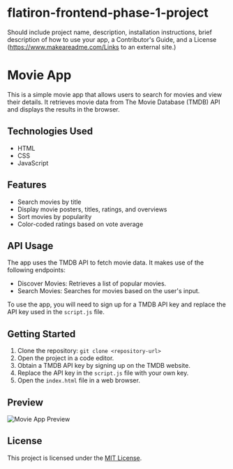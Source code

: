 # flatiron-frontend-phase-1-project

Should include project name, description, installation instructions, brief description of how to use your app, a Contributor's Guide, and a License (https://www.makeareadme.com/Links to an external site.)
# Movie App

This is a simple movie app that allows users to search for movies and view their details. It retrieves movie data from The Movie Database (TMDB) API and displays the results in the browser.

## Technologies Used

- HTML
- CSS
- JavaScript

## Features

- Search movies by title
- Display movie posters, titles, ratings, and overviews
- Sort movies by popularity
- Color-coded ratings based on vote average

## API Usage

The app uses the TMDB API to fetch movie data. It makes use of the following endpoints:

- Discover Movies: Retrieves a list of popular movies.
- Search Movies: Searches for movies based on the user's input.

To use the app, you will need to sign up for a TMDB API key and replace the API key used in the `script.js` file.

## Getting Started

1. Clone the repository: `git clone <repository-url>`
2. Open the project in a code editor.
3. Obtain a TMDB API key by signing up on the TMDB website.
4. Replace the API key in the `script.js` file with your own key.
5. Open the `index.html` file in a web browser.

## Preview

![Movie App Preview](screenshot.png)

## License

This project is licensed under the [MIT License](LICENSE).